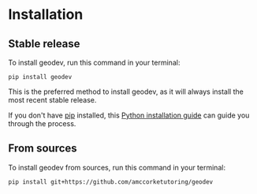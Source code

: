 # Installation

## Stable release

To install geodev, run this command in your terminal:

```
pip install geodev
```

This is the preferred method to install geodev, as it will always install the most recent stable release.

If you don't have [pip](https://pip.pypa.io) installed, this [Python installation guide](http://docs.python-guide.org/en/latest/starting/installation/) can guide you through the process.

## From sources

To install geodev from sources, run this command in your terminal:

```
pip install git+https://github.com/amccorketutoring/geodev
```
